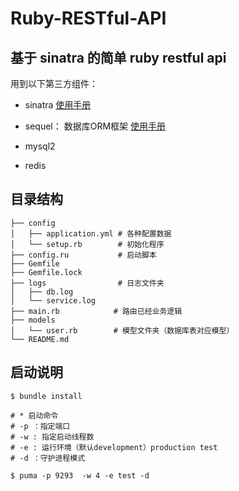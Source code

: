# Ruby-RESTful-API

## 基于 sinatra 的简单 ruby restful api

用到以下第三方组件：
* sinatra   [使用手册](http://sinatrarb.com/intro-zh.html)

* sequel：  数据库ORM框架 [使用手册](http://sequel.jeremyevans.net/rdoc/files/README_rdoc.html) 

* mysql2

* redis 

## 目录结构

```
├── config
│   ├── application.yml # 各种配置数据
│   └── setup.rb        # 初始化程序
├── config.ru           # 启动脚本
├── Gemfile
├── Gemfile.lock
├── logs                # 日志文件夹 
│   ├── db.log
│   └── service.log
├── main.rb            # 路由已经业务逻辑
├── models
│   └── user.rb        # 模型文件夹（数据库表对应模型）
└── README.md
```

## 启动说明

``` shell
$ bundle install

# * 启动命令 
# -p ：指定端口
# -w : 指定启动线程数
# -e : 运行环境（默认development）production test
# -d ：守护进程模式   

$ puma -p 9293  -w 4 -e test -d

```


